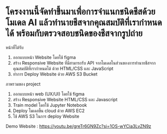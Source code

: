 # โครงงานนี้จัดทำขึ้นมาเพื่อการจำแนกชนิดชีสด้วยโมเดล AI แล้วทำนายชีสจากคุณสมบัติที่เรากำหนดได้ พร้อมกับตรวจสอบชนิดของชีสจากรูปถ่าย
หน้าที่ได้รับ 
  1. ออกแบบหน้า Website โดยใช้ figma
  2. สร้าง Responsive Website ที่มีสามารถรับ API จากโมเดลในส่วนของการทำนายชีสจากคุณสมบัติที่เรากำหนดได้ ด้วย HTML/CSS และ JavaScript
  3. ทำการ Deploy Website ด้วย AWS S3 Bucket

ภาพรวมของ project
  1. ออกแบบหน้า web (UX/UI) โดยใช้ figma
  2. สร้าง Responsive Website HTML/CSS และ Javascript
  3. Train model โดยใช้ Jupyter Notebook
  4. Deploy โมเดลขึ้น cloud ด้วย AWS EC2
  5. ใช้ AWS S3 ในการ deploy Website

Demo Website : https://youtu.be/greTr6GN9Zc?si=1OS-wYCia3LvZN9z
